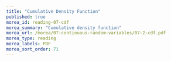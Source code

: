 ```yaml
---
title: "Cumulative Density Function"
published: true
morea_id: reading-07-cdf
morea_summary: "Cumulative density function"
morea_url: /morea/07-continuous-random-variables/07-2-cdf.pdf
morea_type: reading
morea_labels: PDF
morea_sort_order: 71
---
```

